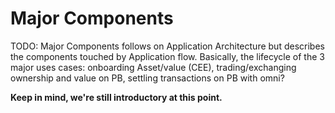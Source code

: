 # Major Components

TODO: Major Components follows on Application Architecture but describes the components touched by Application flow.  Basically, the lifecycle of the 3 major uses cases: onboarding Asset/value \(CEE\), trading/exchanging ownership and value on PB, settling transactions on PB with omni?

**Keep in mind, we're still introductory at this point.**

